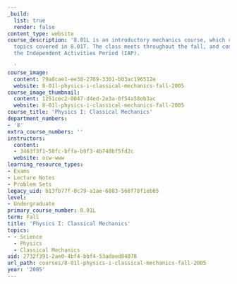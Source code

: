 ```yaml
---
_build:
  list: true
  render: false
content_type: website
course_description: '8.01L is an introductory mechanics course, which covers all the
  topics covered in 8.01T. The class meets throughout the fall, and continues throughout
  the Independent Activities Period (IAP).

  '
course_image:
  content: 79a8cae1-ee38-2769-3301-b03ac196512e
  website: 8-01l-physics-i-classical-mechanics-fall-2005
course_image_thumbnail:
  content: 1251cec2-0047-d4ed-2e3a-0f54a58eb3ac
  website: 8-01l-physics-i-classical-mechanics-fall-2005
course_title: 'Physics I: Classical Mechanics'
department_numbers:
- '8'
extra_course_numbers: ''
instructors:
  content:
  - 3463f3f1-50fc-bffa-b9f3-4b740bf5fd2c
  website: ocw-www
learning_resource_types:
- Exams
- Lecture Notes
- Problem Sets
legacy_uid: b13fb77f-0c79-a1ae-6883-568f78f1eb05
level:
- Undergraduate
primary_course_number: 8.01L
term: Fall
title: 'Physics I: Classical Mechanics'
topics:
- - Science
  - Physics
  - Classical Mechanics
uid: 2732f391-2ae0-4bf4-bbf4-53adaed84078
url_path: courses/8-01l-physics-i-classical-mechanics-fall-2005
year: '2005'
---
```

